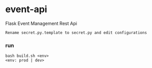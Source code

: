 # event-api
Flask Event Management Rest Api

```
Rename secret.py.template to secret.py and edit configurations
```

### run
```
bash build.sh <env>
<env: prod | dev>
```
